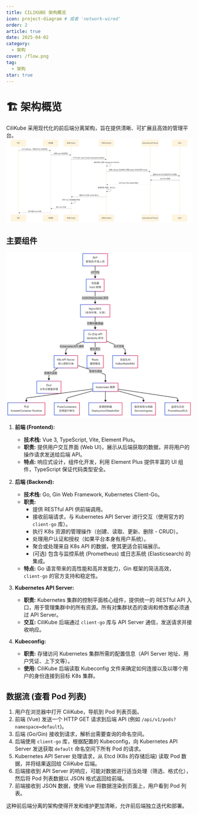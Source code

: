 ```yaml
---
title: CILIKUBE 架构概览
icon: project-diagram # 或者 'network-wired'
order: 2
article: true
date: 2025-04-02
category:
  - 架构
cover: /flow.png
tag:
  - 架构
star: true
---
```


# 🏗️ 架构概览

CiliKube 采用现代化的前后端分离架构，旨在提供清晰、可扩展且高效的管理平台。
![alt text](../../.vuepress/public/flow.png)

## 主要组件
![alt text](../../.vuepress/public/architech.png)

1.  **前端 (Frontend):**
    *   **技术栈:** Vue 3, TypeScript, Vite, Element Plus。
    *   **职责:** 提供用户交互界面 (Web UI)，展示从后端获取的数据，并将用户的操作请求发送给后端 API。
    *   **特点:** 响应式设计，组件化开发，利用 Element Plus 提供丰富的 UI 组件，TypeScript 保证代码类型安全。

2.  **后端 (Backend):**
    *   **技术栈:** Go, Gin Web Framework, Kubernetes Client-Go。
    *   **职责:**
        *   提供 RESTful API 供前端调用。
        *   接收前端请求，与 Kubernetes API Server 进行交互（使用官方的 `client-go` 库）。
        *   执行 K8s 资源的管理操作（创建、读取、更新、删除 - CRUD）。
        *   处理用户认证和授权（如果平台本身有用户系统）。
        *   聚合或处理来自 K8s API 的数据，使其更适合前端展示。
        *   (可选) 包含与监控系统 (Prometheus) 或日志系统 (Elasticsearch) 的集成。
    *   **特点:** Go 语言带来的高性能和高并发能力，Gin 框架的简洁高效，`client-go` 的官方支持和稳定性。

3.  **Kubernetes API Server:**
    *   **职责:** Kubernetes 集群的控制平面核心组件，提供统一的 RESTful API 入口，用于管理集群中的所有资源。所有对集群状态的查询和修改都必须通过 API Server。
    *   **交互:** CiliKube 后端通过 `client-go` 库与 API Server 通信，发送请求并接收响应。

4.  **Kubeconfig:**
    *   **职责:** 存储访问 Kubernetes 集群所需的配置信息（API Server 地址、用户凭证、上下文等）。
    *   **使用:** CiliKube 后端读取 Kubeconfig 文件来确定如何连接以及以哪个用户的身份连接到目标 K8s 集群。

## 数据流 (查看 Pod 列表)
1.  用户在浏览器中打开 CiliKube，导航到 Pod 列表页面。
2.  前端 (Vue) 发送一个 HTTP GET 请求到后端 API (例如 `/api/v1/pods?namespace=default`)。
3.  后端 (Go/Gin) 接收到请求，解析出需要查询的命名空间。
4.  后端使用 `client-go` 库，根据配置的 Kubeconfig，向 Kubernetes API Server 发送获取 `default` 命名空间下所有 Pod 的请求。
5.  Kubernetes API Server 处理请求，从 Etcd (K8s 的存储后端) 读取 Pod 数据，并将结果返回给 CiliKube 后端。
6.  后端接收到 API Server 的响应，可能对数据进行适当处理（筛选、格式化），然后将 Pod 列表数据以 JSON 格式返回给前端。
7.  前端接收到 JSON 数据，使用 Vue 将数据渲染到页面上，用户看到 Pod 列表。

这种前后端分离的架构使得开发和维护更加清晰，允许前后端独立迭代和部署。